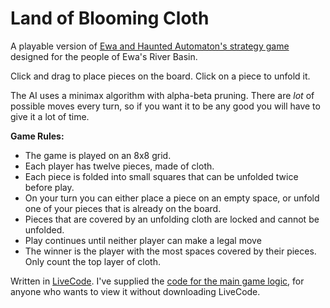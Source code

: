 # Land of Blooming Cloth

 A playable version of [Ewa and Haunted Automaton's strategy game](https://www.youtube.com/watch?v=hDCCdcRa41w) designed for the people of Ewa's River Basin.



Click and drag to place pieces on the board. Click on a piece to unfold it.



The AI uses a minimax algorithm with alpha-beta pruning. There are *lot* of possible moves every turn, so if you want it to be any good you will have to give it a lot of time.



**Game Rules:**

- The game is played on an 8x8 grid.
- Each player has twelve pieces, made of cloth.
- Each piece is folded into small squares that can be unfolded twice before play.
- On your turn you can either place a piece on an empty space, or unfold one of your pieces that is already on the board.
- Pieces that are covered by an unfolding cloth are locked and cannot be unfolded.
- Play continues until neither player can make a legal move
- The winner is the player with the most spaces covered by their pieces. Only count the top layer of cloth.

Written in [LiveCode](https://livecode.org). I've supplied the [code for the main game logic](https://github.com/BenCreating/land-of-blooming-cloth/blob/main/Game%20Logic), for anyone who wants to view it without downloading LiveCode.
